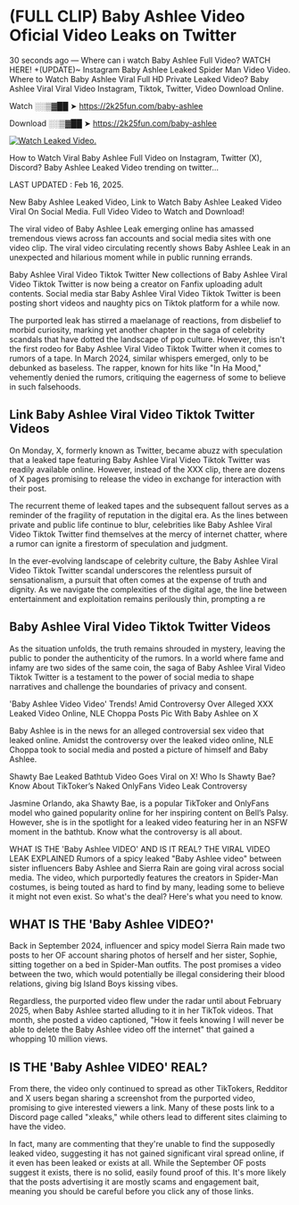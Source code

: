 # (FULL CLIP) Baby Ashlee Video Oficial Video Leaks on Twitter

30 seconds ago — Where can i watch Baby Ashlee Full Video? WATCH HERE! +(UPDATE)~ Instagram Baby Ashlee Leaked Spider Man Video Video. Where to Watch Baby Ashlee Viral Full HD Private Leaked Video? Baby Ashlee Viral Viral Video Instagram, Tiktok, Twitter, Video Download Online.

Watch ░░▒▓██ ➤ https://2k25fun.com/baby-ashlee

Download ░░▒▓██ ➤ https://2k25fun.com/baby-ashlee

[![Watch Leaked Video.](https://miro.medium.com/v2/resize:fit:828/format:webp/1*cilzJN44JGOrTw9NJCrNHA.gif "Watch Leaked Video")](https://2k25fun.com/baby-ashlee)

How to Watch Viral Baby Ashlee Full Video on Instagram, Twitter (X), Discord? Baby Ashlee Leaked Video trending on twitter...

LAST UPDATED : Feb 16, 2025.

New Baby Ashlee Leaked Video, Link to Watch Baby Ashlee Leaked Video Viral On Social Media. Full Video Video to Watch and Download!

The viral video of Baby Ashlee Leak emerging online has amassed tremendous views across fan accounts and social media sites with one video clip. The viral video circulating recently shows Baby Ashlee Leak in an unexpected and hilarious moment while in public running errands.

Baby Ashlee Viral Video Tiktok Twitter New collections of Baby Ashlee Viral Video Tiktok Twitter is now being a creator on Fanfix uploading adult contents. Social media star Baby Ashlee Viral Video Tiktok Twitter is been posting short videos and naughty pics on Tiktok platform for a while now.

The purported leak has stirred a maelanage of reactions, from disbelief to morbid curiosity, marking yet another chapter in the saga of celebrity scandals that have dotted the landscape of pop culture. However, this isn't the first rodeo for Baby Ashlee Viral Video Tiktok Twitter when it comes to rumors of a tape. In March 2024, similar whispers emerged, only to be debunked as baseless. The rapper, known for hits like "In Ha Mood," vehemently denied the rumors, critiquing the eagerness of some to believe in such falsehoods.

## Link Baby Ashlee Viral Video Tiktok Twitter Videos

On Monday, X, formerly known as Twitter, became abuzz with speculation that a leaked tape featuring Baby Ashlee Viral Video Tiktok Twitter was readily available online. However, instead of the XXX clip, there are dozens of X pages promising to release the video in exchange for interaction with their post.

The recurrent theme of leaked tapes and the subsequent fallout serves as a reminder of the fragility of reputation in the digital era. As the lines between private and public life continue to blur, celebrities like Baby Ashlee Viral Video Tiktok Twitter find themselves at the mercy of internet chatter, where a rumor can ignite a firestorm of speculation and judgment.

In the ever-evolving landscape of celebrity culture, the Baby Ashlee Viral Video Tiktok Twitter scandal underscores the relentless pursuit of sensationalism, a pursuit that often comes at the expense of truth and dignity. As we navigate the complexities of the digital age, the line between entertainment and exploitation remains perilously thin, prompting a re

##  Baby Ashlee Viral Video Tiktok Twitter Videos

As the situation unfolds, the truth remains shrouded in mystery, leaving the public to ponder the authenticity of the rumors. In a world where fame and infamy are two sides of the same coin, the saga of Baby Ashlee Viral Video Tiktok Twitter is a testament to the power of social media to shape narratives and challenge the boundaries of privacy and consent.

'Baby Ashlee Video Video' Trends! Amid Controversy Over Alleged XXX Leaked Video Online, NLE Choppa Posts Pic With Baby Ashlee on X

Baby Ashlee is in the news for an alleged controversial sex video that leaked online. Amidst the controversy over the leaked video online, NLE Choppa took to social media and posted a picture of himself and Baby Ashlee.

Shawty Bae Leaked Bathtub Video Goes Viral on X! Who Is Shawty Bae? Know About TikToker’s Naked OnlyFans Video Leak Controversy

Jasmine Orlando, aka Shawty Bae, is a popular TikToker and OnlyFans model who gained popularity online for her inspiring content on Bell’s Palsy. However, she is in the spotlight for a leaked video featuring her in an NSFW moment in the bathtub. Know what the controversy is all about.

WHAT IS THE 'Baby Ashlee VIDEO' AND IS IT REAL? THE VIRAL VIDEO LEAK EXPLAINED Rumors of a spicy leaked "Baby Ashlee video" between sister influencers Baby Ashlee and Sierra Rain are going viral across social media. The video, which purportedly features the creators in Spider-Man costumes, is being touted as hard to find by many, leading some to believe it might not even exist. So what's the deal? Here's what you need to know.

## WHAT IS THE 'Baby Ashlee VIDEO?'

Back in September 2024, influencer and spicy model Sierra Rain made two posts to her OF account sharing photos of herself and her sister, Sophie, sitting together on a bed in Spider-Man outfits. The post promises a video between the two, which would potentially be illegal considering their blood relations, giving big Island Boys kissing vibes.

Regardless, the purported video flew under the radar until about February 2025, when Baby Ashlee started alluding to it in her TikTok videos. That month, she posted a video captioned, "How it feels knowing I will never be able to delete the Baby Ashlee video off the internet" that gained a whopping 10 million views.

## IS THE 'Baby Ashlee VIDEO' REAL?

From there, the video only continued to spread as other TikTokers, Redditor and X users began sharing a screenshot from the purported video, promising to give interested viewers a link. Many of these posts link to a Discord page called "xleaks," while others lead to different sites claiming to have the video.

In fact, many are commenting that they're unable to find the supposedly leaked video, suggesting it has not gained significant viral spread online, if it even has been leaked or exists at all. While the September OF posts suggest it exists, there is no solid, easily found proof of this. It's more likely that the posts advertising it are mostly scams and engagement bait, meaning you should be careful before you click any of those links.